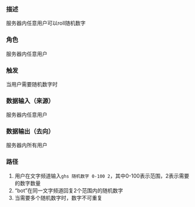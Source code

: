 ### 描述

服务器内任意用户可以roll随机数字

### 角色

服务器内任意用户

### 触发

当用户需要随机数字时

### 数据输入（来源）

服务器内任意用户

### 数据输出（去向）

服务器内所有用户

### 路径

1. 用户在文字频道输入```ghs 随机数字 0-100 2```，其中0-100表示范围，2表示需要的数字数量
2. “bot”在同一文字频道回复2个范围内的随机数字
3. 当需要多个随机数字时，数字不可重复


